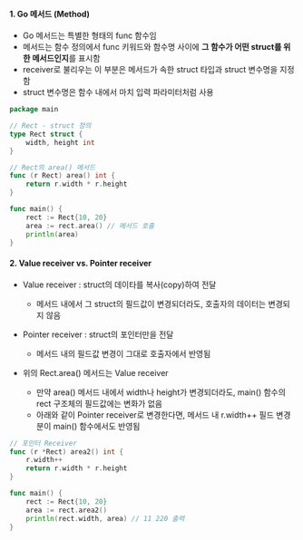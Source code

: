 #### 1. Go 메서드 (Method)
- Go 메서드는 특별한 형태의 func 함수임
- 메서드는 함수 정의에서 func 키워드와 함수명 사이에 **그 함수가 어떤 struct를 위한 메서드인지**를 표시함
- receiver로 불리우는 이 부분은 메서드가 속한 struct 타입과 struct 변수명을 지정함
- struct 변수명은 함수 내에서 마치 입력 파라미터처럼 사용  
``` go
package main

// Rect - struct 정의
type Rect struct {
    width, height int
}

// Rect의 area() 메서드
func (r Rect) area() int {
    return r.width * r.height
}

func main() {
    rect := Rect{10, 20}
    area := rect.area() // 메서드 호출
    println(area)
}
```

#### 2. Value receiver vs. Pointer receiver
- Value receiver : struct의 데이타를 복사(copy)하여 전달
    - 메서드 내에서 그 struct의 필드값이 변경되더라도, 호출자의 데이터는 변경되지 않음
- Pointer receiver : struct의 포인터만을 전달
    - 메서드 내의 필드값 변경이 그대로 호출자에서 반영됨

- 위의 Rect.area() 메서드는 Value receiver
    - 만약 area() 메서드 내에서 width나 height가 변경되더라도, main() 함수의 rect 구조체의 필드값에는 변화가 없음
    - 아래와 같이 Pointer receiver로 변경한다면, 메서드 내 r.width++ 필드 변경분이 main() 함수에서도 반영됨
``` go
// 포인터 Receiver
func (r *Rect) area2() int {
    r.width++
    return r.width * r.height
}

func main() {
    rect := Rect{10, 20}
    area := rect.area2()
    println(rect.width, area) // 11 220 출력
}
```